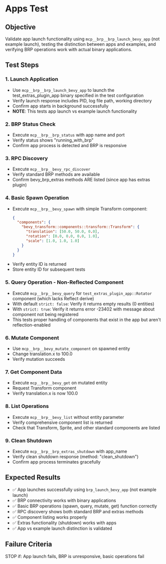 # Apps Test

## Objective
Validate app launch functionality using `mcp__brp__brp_launch_bevy_app` (not example launch), testing the distinction between apps and examples, and verifying BRP operations work with actual binary applications.

## Test Steps

### 1. Launch Application
- Use `mcp__brp__brp_launch_bevy_app` to launch the test_extras_plugin_app binary specified in the test configuration
- Verify launch response includes PID, log file path, working directory
- Confirm app starts in background successfully
- **NOTE**: This tests app launch vs example launch functionality

### 2. BRP Status Check
- Execute `mcp__brp__brp_status` with app name and port
- Verify status shows "running_with_brp"
- Confirm app process is detected and BRP is responsive

### 3. RPC Discovery
- Execute `mcp__brp__bevy_rpc_discover`
- Verify standard BRP methods are available
- Confirm bevy_brp_extras methods ARE listed (since app has extras plugin)

### 4. Basic Spawn Operation
- Execute `mcp__brp__bevy_spawn` with simple Transform component:
  ```json
  {
    "components": {
      "bevy_transform::components::transform::Transform": {
        "translation": [50.0, 50.0, 0.0],
        "rotation": [0.0, 0.0, 0.0, 1.0],
        "scale": [1.0, 1.0, 1.0]
      }
    }
  }
  ```
- Verify entity ID is returned
- Store entity ID for subsequent tests

### 5. Query Operation - Non-Reflected Component
- Execute `mcp__brp__bevy_query` for `test_extras_plugin_app::Rotator` component (which lacks Reflect derive)
- With default `strict: false`: Verify it returns empty results (0 entities)
- With `strict: true`: Verify it returns error -23402 with message about component not being registered
- This tests proper handling of components that exist in the app but aren't reflection-enabled

### 6. Mutate Component
- Use `mcp__brp__bevy_mutate_component` on spawned entity
- Change translation.x to 100.0
- Verify mutation succeeds

### 7. Get Component Data
- Execute `mcp__brp__bevy_get` on mutated entity
- Request Transform component
- Verify translation.x is now 100.0

### 8. List Operations
- Execute `mcp__brp__bevy_list` without entity parameter
- Verify comprehensive component list is returned
- Check that Transform, Sprite, and other standard components are listed

### 9. Clean Shutdown
- Execute `mcp__brp__brp_extras_shutdown` with app_name
- Verify clean shutdown response (method: "clean_shutdown")
- Confirm app process terminates gracefully

## Expected Results
- ✅ App launches successfully using `brp_launch_bevy_app` (not example launch)
- ✅ BRP connectivity works with binary applications
- ✅ Basic BRP operations (spawn, query, mutate, get) function correctly
- ✅ RPC discovery shows both standard BRP and extras methods
- ✅ Component listing works properly
- ✅ Extras functionality (shutdown) works with apps
- ✅ App vs example launch distinction is validated

## Failure Criteria
STOP if: App launch fails, BRP is unresponsive, basic operations fail

